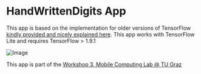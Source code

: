 # HandWrittenDigits App

This app is based on the implementation for older versions of TensorFlow [kindly provided and nicely explained here](https://github.com/llSourcell/A_Guide_to_Running_Tensorflow_Models_on_Android/tree/master/mnistandroid). This app works with TensorFlow Lite and requires TensorFlow > 1.9.1

![Image](https://github.com/llSourcell/A_Guide_to_Running_Tensorflow_Models_on_Android/blob/master/images/demo.png)

This app is part of the [Workshop 3, Mobile Computing Lab @ TU Graz](http://localhost:8888/notebooks/mobile_computing_lab/WS3_2_Detecting_Handwritten_Digits.ipynb)

